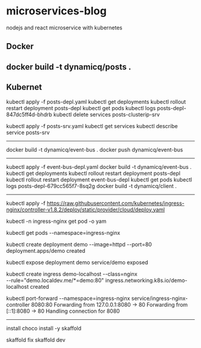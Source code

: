 # microservices-blog

nodejs and react microservice with kubernetes

## Docker

## docker build -t dynamicq/posts .

## Kubernet

kubectl apply -f posts-depl.yaml
kubectl get deployments
kubectl rollout restart deployment posts-depl
kubectl get pods
kubectl logs posts-depl-847dc5ff4d-bhdrb
kubectl delete services posts-clusterip-srv

kubectl apply -f posts-srv.yaml
kubectl get services
kubectl describe service posts-srv

---

docker build -t dynamicq/event-bus .
docker push dynamicq/event-bus

---

kubectl apply -f event-bus-depl.yaml
docker build -t dynamicq/event-bus .
kubectl get deployments
kubectl rollout restart deployment posts-depl
kubectl rollout restart deployment event-bus-depl
kubectl get pods
kubectl logs posts-depl-679cc565f7-8sq2g
docker build -t dynamicq/client .

---

kubectl apply -f https://raw.githubusercontent.com/kubernetes/ingress-nginx/controller-v1.8.2/deploy/static/provider/cloud/deploy.yaml

kubectl -n ingress-nginx get pod -o yam

kubectl get pods --namespace=ingress-nginx

kubectl create deployment demo --image=httpd --port=80
deployment.apps/demo created

kubectl expose deployment demo
service/demo exposed

kubectl create ingress demo-localhost --class=nginx \
 --rule="demo.localdev.me/\*=demo:80"
ingress.networking.k8s.io/demo-localhost created

kubectl port-forward --namespace=ingress-nginx service/ingress-nginx-controller 8080:80
Forwarding from 127.0.0.1:8080 -> 80
Forwarding from [::1]:8080 -> 80
Handling connection for 8080

---

install
choco install -y skaffold

skaffold fix
skaffold dev
